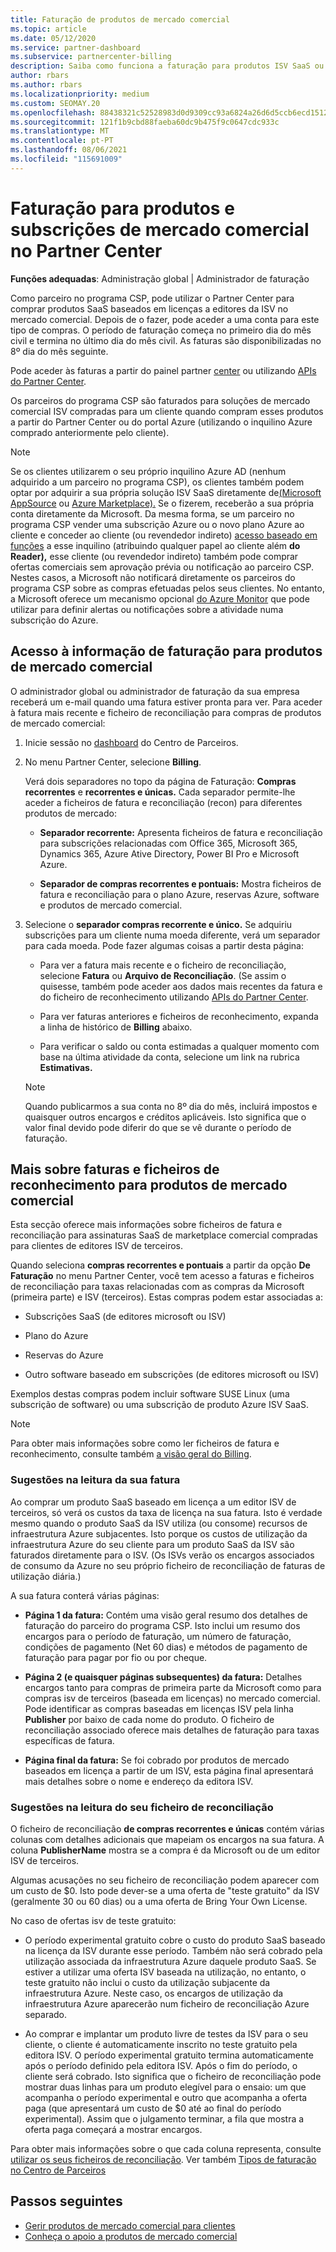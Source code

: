 ```yaml
---
title: Faturação de produtos de mercado comercial
ms.topic: article
ms.date: 05/12/2020
ms.service: partner-dashboard
ms.subservice: partnercenter-billing
description: Saiba como funciona a faturação para produtos ISV SaaS ou subscrições compradas para clientes do mercado comercial dentro do Partner Center.
author: rbars
ms.author: rbars
ms.localizationpriority: medium
ms.custom: SEOMAY.20
ms.openlocfilehash: 88438321c52528983d0d9309cc93a6824a26d6d5ccb6ecd1512d66ec94ef2ecc
ms.sourcegitcommit: 121f1b9cbd88faeba60dc9b475f9c0647cdc933c
ms.translationtype: MT
ms.contentlocale: pt-PT
ms.lasthandoff: 08/06/2021
ms.locfileid: "115691009"
---
```

# <a name="billing-for-commercial-marketplace-products-and-subscriptions-in-partner-center"></a>Faturação para produtos e subscrições de mercado comercial no Partner Center


**Funções adequadas**: Administração global | Administrador de faturação

Como parceiro no programa CSP, pode utilizar o Partner Center para comprar produtos SaaS baseados em licenças a editores da ISV no mercado comercial. Depois de o fazer, pode aceder a uma conta para este tipo de compras. O período de faturação começa no primeiro dia do mês civil e termina no último dia do mês civil. As faturas são disponibilizadas no 8º dia do mês seguinte.

Pode aceder às faturas a partir do painel partner [center](https://partner.microsoft.com/dashboard/) ou utilizando [APIs do Partner Center](/partner-center/develop/).

Os parceiros do programa CSP são faturados para soluções de mercado comercial ISV compradas para um cliente quando compram esses produtos a partir do Partner Center ou do portal Azure (utilizando o inquilino Azure comprado anteriormente pelo cliente).

>[!NOTE]
>Se os clientes utilizarem o seu próprio inquilino Azure AD (nenhum adquirido a um parceiro no programa CSP), os clientes também podem optar por adquirir a sua própria solução ISV SaaS diretamente de[(Microsoft AppSource](https://appsource.microsoft.com/) ou [Azure Marketplace).](https://azuremarketplace.microsoft.com/) Se o fizerem, receberão a sua própria conta diretamente da Microsoft. Da mesma forma, se um parceiro no programa CSP vender uma subscrição Azure ou o novo plano Azure ao cliente e conceder ao cliente (ou revendedor indireto) [acesso baseado em funções](/azure/role-based-access-control/built-in-roles) a esse inquilino (atribuindo qualquer papel ao cliente além **do Reader),** esse cliente (ou revendedor indireto) também pode comprar ofertas comerciais sem aprovação prévia ou notificação ao parceiro CSP. Nestes casos, a Microsoft não notificará diretamente os parceiros do programa CSP sobre as compras efetuadas pelos seus clientes. No entanto, a Microsoft oferece um mecanismo opcional [do Azure Monitor](/azure/azure-monitor/platform/alerts-activity-log) que pode utilizar para definir alertas ou notificações sobre a atividade numa subscrição do Azure.

## <a name="access-billing-information-for-commercial-marketplace-products"></a>Acesso à informação de faturação para produtos de mercado comercial

O administrador global ou administrador de faturação da sua empresa receberá um e-mail quando uma fatura estiver pronta para ver. Para aceder à fatura mais recente e ficheiro de reconciliação para compras de produtos de mercado comercial:

1. Inicie sessão no [dashboard](https://partner.microsoft.com/dashboard/) do Centro de Parceiros.

2. No menu Partner Center, selecione **Billing**. 

    Verá dois separadores no topo da página de Faturação: **Compras recorrentes** e **recorrentes e únicas.** Cada separador permite-lhe aceder a ficheiros de fatura e reconciliação (recon) para diferentes produtos de mercado:

    - **Separador recorrente:** Apresenta ficheiros de fatura e reconciliação para subscrições relacionadas com Office 365, Microsoft 365, Dynamics 365, Azure Ative Directory, Power BI Pro e Microsoft Azure.

    - **Separador de compras recorrentes e pontuais:** Mostra ficheiros de fatura e reconciliação para o plano Azure, reservas Azure, software e produtos de mercado comercial.
  
3. Selecione o **separador compras recorrente e único.** Se adquiriu subscrições para um cliente numa moeda diferente, verá um separador para cada moeda. Pode fazer algumas coisas a partir desta página:

    - Para ver a fatura mais recente e o ficheiro de reconciliação, selecione **Fatura** ou **Arquivo de Reconciliação**. (Se assim o quisesse, também pode aceder aos dados mais recentes da fatura e do ficheiro de reconhecimento utilizando [APIs do Partner Center](/partner-center/develop/).

    - Para ver faturas anteriores e ficheiros de reconhecimento, expanda a linha de histórico de **Billing** abaixo.

    - Para verificar o saldo ou conta estimadas a qualquer momento com base na última atividade da conta, selecione um link na rubrica **Estimativas.**  

    >[!NOTE]
    > Quando publicarmos a sua conta no 8º dia do mês, incluirá impostos e quaisquer outros encargos e créditos aplicáveis. Isto significa que o valor final devido pode diferir do que se vê durante o período de faturação.

## <a name="more-about-invoices-and-recon-files-for-commercial-marketplace-products"></a>Mais sobre faturas e ficheiros de reconhecimento para produtos de mercado comercial

Esta secção oferece mais informações sobre ficheiros de fatura e reconciliação para assinaturas SaaS de marketplace comercial compradas para clientes de editores ISV de terceiros.

Quando seleciona **compras recorrentes e pontuais** a partir da opção **De Faturação** no menu Partner Center, você tem acesso a faturas e ficheiros de reconciliação para taxas relacionadas com as compras da Microsoft (primeira parte) e ISV (terceiros). Estas compras podem estar associadas a:

- Subscrições SaaS (de editores microsoft ou ISV)

- Plano do Azure

- Reservas do Azure

- Outro software baseado em subscrições (de editores microsoft ou ISV)

Exemplos destas compras podem incluir software SUSE Linux (uma subscrição de software) ou uma subscrição de produto Azure ISV SaaS.

>[!NOTE]
> Para obter mais informações sobre como ler ficheiros de fatura e reconhecimento, consulte também [a visão geral do Billing](billing.md).

### <a name="tips-on-reading-your-invoice"></a>Sugestões na leitura da sua fatura

Ao comprar um produto SaaS baseado em licença a um editor ISV de terceiros, só verá os custos da taxa de licença na sua fatura. Isto é verdade mesmo quando o produto SaaS da ISV utiliza (ou consome) recursos de infraestrutura Azure subjacentes. Isto porque os custos de utilização da infraestrutura Azure do seu cliente para um produto SaaS da ISV são faturados diretamente para o ISV. (Os ISVs verão os encargos associados de consumo da Azure no seu próprio ficheiro de reconciliação de faturas de utilização diária.)

A sua fatura conterá várias páginas:

- **Página 1 da fatura:** Contém uma visão geral resumo dos detalhes de faturação do parceiro do programa CSP. Isto inclui um resumo dos encargos para o período de faturação, um número de faturação, condições de pagamento (Net 60 dias) e métodos de pagamento de faturação para pagar por fio ou por cheque.

- **Página 2 (e quaisquer páginas subsequentes) da fatura:** Detalhes encargos tanto para compras de primeira parte da Microsoft como para compras isv de terceiros (baseada em licenças) no mercado comercial. Pode identificar as compras baseadas em licenças ISV pela linha **Publisher** por baixo de cada nome do produto. O ficheiro de reconciliação associado oferece mais detalhes de faturação para taxas específicas de fatura.

- **Página final da fatura:** Se foi cobrado por produtos de mercado baseados em licença a partir de um ISV, esta página final apresentará mais detalhes sobre o nome e endereço da editora ISV.

### <a name="tips-on-reading-your-reconciliation-file"></a>Sugestões na leitura do seu ficheiro de reconciliação

O ficheiro de reconciliação **de compras recorrentes e únicas** contém várias colunas com detalhes adicionais que mapeiam os encargos na sua fatura. A coluna **PublisherName** mostra se a compra é da Microsoft ou de um editor ISV de terceiros.

Algumas acusações no seu ficheiro de reconciliação podem aparecer com um custo de $0. Isto pode dever-se a uma oferta de "teste gratuito" da ISV (geralmente 30 ou 60 dias) ou a uma oferta de Bring Your Own License.

No caso de ofertas isv de teste gratuito:

- O período experimental gratuito cobre o custo do produto SaaS baseado na licença da ISV durante esse período. Também não será cobrado pela utilização associada da infraestrutura Azure daquele produto SaaS.  Se estiver a utilizar uma oferta ISV baseada na utilização, no entanto, o teste gratuito não inclui o custo da utilização subjacente da infraestrutura Azure. Neste caso, os encargos de utilização da infraestrutura Azure aparecerão num ficheiro de reconciliação Azure separado.

- Ao comprar e implantar um produto livre de testes da ISV para o seu cliente, o cliente é automaticamente inscrito no teste gratuito pela editora ISV. O período experimental gratuito termina automaticamente após o período definido pela editora ISV. Após o fim do período, o cliente será cobrado. Isto significa que o ficheiro de reconciliação pode mostrar duas linhas para um produto elegível para o ensaio: um que acompanha o período experimental e outro que acompanha a oferta paga (que apresentará um custo de $0 até ao final do período experimental). Assim que o julgamento terminar, a fila que mostra a oferta paga começará a mostrar encargos. 

Para obter mais informações sobre o que cada coluna representa, consulte [utilizar os seus ficheiros de reconciliação](use-the-reconciliation-files.md). Ver também [Tipos de faturação no Centro de Parceiros](./billing-basics.md)

## <a name="next-steps"></a>Passos seguintes

- [Gerir produtos de mercado comercial para clientes](csp-commercial-marketplace-manage.md)
- [Conheça o apoio a produtos de mercado comercial](csp-commercial-marketplace-support.md)